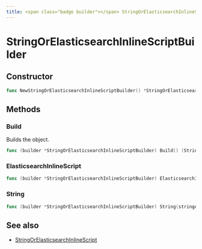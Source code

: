 ```yaml
---
title: <span class="badge builder"></span> StringOrElasticsearchInlineScriptBuilder
---
```

# <span class="badge builder"></span> StringOrElasticsearchInlineScriptBuilder

## Constructor

```go
func NewStringOrElasticsearchInlineScriptBuilder() *StringOrElasticsearchInlineScriptBuilder
```
## Methods

### <span class="badge object-method"></span> Build

Builds the object.

```go
func (builder *StringOrElasticsearchInlineScriptBuilder) Build() (StringOrElasticsearchInlineScript, error)
```

### <span class="badge object-method"></span> ElasticsearchInlineScript

```go
func (builder *StringOrElasticsearchInlineScriptBuilder) ElasticsearchInlineScript(elasticsearchInlineScript cog.Builder[elasticsearch.ElasticsearchInlineScript]) *StringOrElasticsearchInlineScriptBuilder
```

### <span class="badge object-method"></span> String

```go
func (builder *StringOrElasticsearchInlineScriptBuilder) String(stringArg string) *StringOrElasticsearchInlineScriptBuilder
```

## See also

 * <span class="badge object-type-struct"></span> [StringOrElasticsearchInlineScript](./object-StringOrElasticsearchInlineScript.md)

